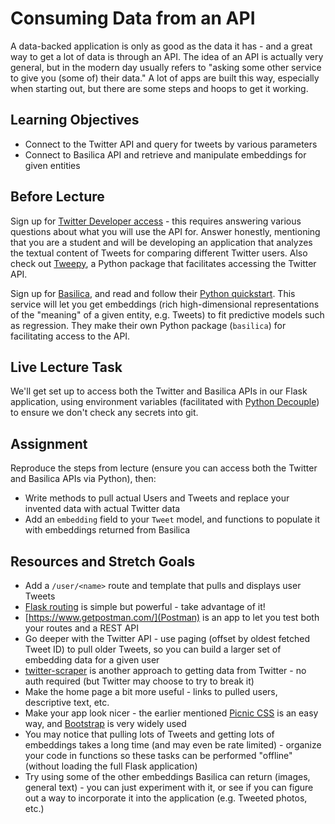 # Consuming Data from an API

A data-backed application is only as good as the data it has - and a great way
to get a lot of data is through an API. The idea of an API is actually very
general, but in the modern day usually refers to "asking some other service to
give you (some of) their data." A lot of apps are built this way, especially
when starting out, but there are some steps and hoops to get it working.

## Learning Objectives

- Connect to the Twitter API and query for tweets by various parameters
- Connect to Basilica API and retrieve and manipulate embeddings for given
  entities

## Before Lecture

Sign up for [Twitter Developer
access](https://developer.twitter.com/en/apply-for-access) - this requires
answering various questions about what you will use the API for. Answer
honestly, mentioning that you are a student and will be developing an
application that analyzes the textual content of Tweets for comparing different
Twitter users. Also check out [Tweepy](https://tweepy.readthedocs.io/), a Python
package that facilitates accessing the Twitter API.

Sign up for [Basilica](https://www.basilica.ai), and read and follow their
[Python quickstart](https://www.basilica.ai/quickstart/python/). This service
will let you get embeddings (rich high-dimensional representations of the
"meaning" of a given entity,  e.g. Tweets) to fit predictive models such as
regression. They make their own Python package (`basilica`) for facilitating
access to the API.

## Live Lecture Task

We'll get set up to access both the Twitter and Basilica APIs in our Flask
application, using environment variables (facilitated with [Python
Decouple](https://github.com/henriquebastos/python-decouple)) to ensure we don't
check any secrets into git.

## Assignment

Reproduce the steps from lecture (ensure you can access both the Twitter and
Basilica APIs via Python), then:

- Write methods to pull actual Users and Tweets and replace your invented data
  with actual Twitter data
- Add an `embedding` field to your `Tweet` model, and functions to populate it
  with embeddings returned from Basilica

## Resources and Stretch Goals
- Add a `/user/<name>` route and template that pulls and displays user Tweets
- [Flask routing](http://flask.pocoo.org/docs/1.0/quickstart/#routing) is simple
  but powerful - take advantage of it!
- [https://www.getpostman.com/](Postman) is an app to let you test both your
  routes and a REST API
- Go deeper with the Twitter API - use paging (offset by oldest fetched Tweet
  ID) to pull older Tweets, so you can build a larger set of embedding data for
  a given user
- [twitter-scraper](https://github.com/kennethreitz/twitter-scraper) is another
  approach to getting data from Twitter - no auth required (but Twitter may
  choose to try to break it)
- Make the home page a bit more useful - links to pulled users, descriptive
  text, etc.
- Make your app look nicer - the earlier mentioned [Picnic
  CSS](https://picnicss.com) is an easy way, and
  [Bootstrap](https://getbootstrap.com) is very widely used
- You may notice that pulling lots of Tweets and getting lots of embeddings
  takes a long time (and may even be rate limited) - organize your code in
  functions so these tasks can be performed "offline" (without loading the full
  Flask application)
- Try using some of the other embeddings Basilica can return (images, general
  text) - you can just experiment with it, or see if you can figure out a way to
  incorporate it into the application (e.g. Tweeted photos, etc.)
